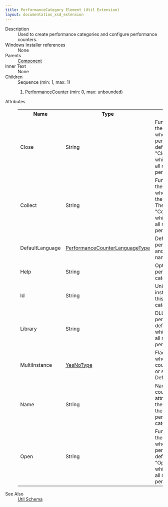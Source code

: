 ```yaml
---
title: PerformanceCategory Element (Util Extension)
layout: documentation_xsd_extension
---
```

<dl>
  <dt>Description</dt>
  <dd>Used to create performance categories and configure performance counters.</dd>
  <dt>Windows Installer references</dt>
  <dd>None</dd>
  <dt>Parents</dt>
  <dd>
    <a href="../component/">Component</a>
  </dd>
  <dt>Inner Text</dt>
  <dd>None</dd>
  <dt>Children</dt>
  <dd>Sequence (min: 1, max: 1)<ol><li><a href="../util/performancecounter" class="extension">PerformanceCounter</a> (min: 0, max: unbounded)</li></ol></dd>
  <dt>Attributes</dt>
  <dd>
    <table cellspacing="0" cellpadding="0" class="schema">
      <tr>
        <th width="15%">Name</th>
        <th width="15%">Type</th>
        <th width="65%">Description</th>
        <th width="15%">Required</th>
      </tr>
      <tr>
        <td>Close</td>
        <td>String</td>
        <td>Function entry point in to the Library DLL called when closing the performance counter.  The default is "ClosePerformanceData" which should be used for all managed code performance counters.</td>
        <td>&nbsp;</td>
      </tr>
      <tr>
        <td>Collect</td>
        <td>String</td>
        <td>Function entry point in to the Library DLL called when collecting data from the performance counter.  The default is "CollectPerformanceData" which should be used for all managed code performance counters.</td>
        <td>&nbsp;</td>
      </tr>
      <tr>
        <td>DefaultLanguage</td>
        <td><a href="../util/simple_type_performancecounterlanguagetype">PerformanceCounterLanguageType</a></td>
        <td>Default language for the performance category and contained counters' names and help text.</td>
        <td>&nbsp;</td>
      </tr>
      <tr>
        <td>Help</td>
        <td>String</td>
        <td>Optional help text for the performance counter category.</td>
        <td>&nbsp;</td>
      </tr>
      <tr>
        <td>Id</td>
        <td>String</td>
        <td>Unique identifier in your installation package for this performance counter category.</td>
        <td>&nbsp;</td>
      </tr>
      <tr>
        <td>Library</td>
        <td>String</td>
        <td>DLL that contains the performance counter.  The default is "netfxperf.dll" which should be used for all managed code performance counters.</td>
        <td>&nbsp;</td>
      </tr>
      <tr>
        <td>MultiInstance</td>
        <td><a href="../util/simple_type_yesnotype">YesNoType</a></td>
        <td>Flag that specifies whether the performance counter category is multi or single instanced.  Default is single instance.</td>
        <td>&nbsp;</td>
      </tr>
      <tr>
        <td>Name</td>
        <td>String</td>
        <td>Name for the performance counter category.  If this attribute is not provided the Id attribute is used as the name of the performance counter category.</td>
        <td>&nbsp;</td>
      </tr>
      <tr>
        <td>Open</td>
        <td>String</td>
        <td>Function entry point in to the Library DLL called when opening the performance counter.  The default is "OpenPerformanceData" which should be used for all managed code performance counters.</td>
        <td>&nbsp;</td>
      </tr>
    </table>
  </dd>
  <dt>See Also</dt>
  <dd>
    <a href="../util">Util Schema</a>
  </dd>
</dl>
